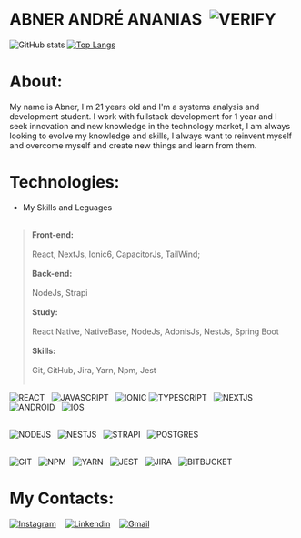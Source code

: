 # ABNER ANDRÉ ANANIAS&nbsp;&nbsp;![VERIFY](https://img.icons8.com/color/30/instagram-verification-badge.png)


![GitHub stats](https://github-readme-stats.vercel.app/api?username=abnerndr&show_icons=true&theme=midnight-purple)
[![Top Langs](https://github-readme-stats.vercel.app/api/top-langs/?username=abnerndr&layout=compact&theme=midnight-purple)](https://github.com/abnerndr/github-readme-stats)





# About:
My name is Abner, I'm 21 years old and I'm a systems analysis and development student. I work with fullstack development for 1 year and I seek innovation and new knowledge in the technology market, I am always looking to evolve my knowledge and skills, I always want to reinvent myself and overcome myself and create new things and learn from them.


# Technologies:
* My Skills and Leguages<br><br>
> **Front-end:**<br><br>
> React, NextJs, Ionic6, CapacitorJs, TailWind;<br><br>
**Back-end:**<br><br>
> NodeJs, Strapi<br><br>
**Study:**<br><br>
>React Native, NativeBase, NodeJs, AdonisJs, NestJs, Spring Boot<br><br>
**Skills:**<br><br>
> Git, GitHub, Jira, Yarn, Npm, Jest<br><br>

![REACT](https://img.icons8.com/color/60/react-native.png)&nbsp;&nbsp;
![JAVASCRIPT](https://img.icons8.com/color/60/javascript--v1.png)&nbsp;&nbsp;
![IONIC](https://img.icons8.com/external-tal-revivo-shadow-tal-revivo/60/external-ionic-a-complete-open-source-sdk-for-hybrid-mobile-app-development-logo-shadow-tal-revivo.png)
![TYPESCRIPT](https://img.icons8.com/fluency/60/typescript.png)&nbsp;&nbsp;
![NEXTJS](https://i.im.ge/2022/07/25/FIX1oh.png)&nbsp;&nbsp;
![ANDROID](https://cdn3.iconfinder.com/data/icons/logos-brands-3/24/logo_brand_brands_logos_android-58.png)&nbsp;&nbsp;
![IOS](https://cdn0.iconfinder.com/data/icons/flat-round-system/512/iOS-58.png)<br><br>

![NODEJS](https://cdn4.iconfinder.com/data/icons/logos-and-brands/512/233_Node_Js_logo-66.png)&nbsp;&nbsp;
![NESTJS](https://img.icons8.com/color/60/nestjs.png)&nbsp;&nbsp;
![STRAPI](https://i.im.ge/2022/07/25/FDGtmm.png)&nbsp;&nbsp;
![POSTGRES](https://img.icons8.com/color/60/postgreesql.png)<br><br>

![GIT](https://cdn3.iconfinder.com/data/icons/social-media-2169/24/social_media_social_media_logo_git-60.png)&nbsp;&nbsp;
![NPM](https://img.icons8.com/color/60/npm.png)&nbsp;&nbsp;
![YARN](https://cdn.icon-icons.com/icons2/2699/PNG/64/yarnpkg_logo_icon_170667.png)&nbsp;&nbsp;
![JEST](https://img.icons8.com/external-tal-revivo-color-tal-revivo/60/external-jest-can-collect-code-coverage-information-from-entire-projects-logo-color-tal-revivo.png)&nbsp;&nbsp;
![JIRA](https://img.icons8.com/color/60/jira.png)&nbsp;&nbsp;
![BITBUCKET](https://img.icons8.com/external-tal-revivo-shadow-tal-revivo/60/external-bitbucket-is-a-web-based-version-control-repository-hosting-service-logo-shadow-tal-revivo.png)

# My Contacts:

[![Instagram](https://img.icons8.com/arcade/60/instagram-new.png)](https://www.instagram.com/abner.ananias/)&nbsp;&nbsp;&nbsp;
[![Linkendin](https://img.icons8.com/external-justicon-flat-justicon/50/external-linkedin-social-media-justicon-flat-justicon.png)](https://www.linkedin.com/in/abner-andre-ananias/)&nbsp;&nbsp;&nbsp;
[![Gmail](https://img.icons8.com/3d-fluency/60/gmail.png)](mailto:abnerndr.dev@gmail.com)&nbsp;&nbsp;&nbsp;




